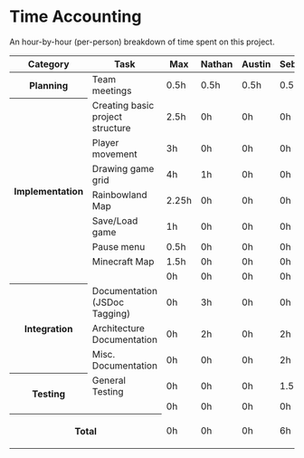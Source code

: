 # Time Accounting

An hour-by-hour (per-person) breakdown of time spent on this project.

<table>
    <thead>
        <tr>
            <th>Category</th>
            <th>Task</th>
            <th>Max</th>
            <th>Nathan</th>
            <th>Austin</th>
            <th>Sebastian</th>
            <th>Zach</th>
        </tr>
    </thead>
    <tbody>
        <tr>
            <th rowspan=1>Planning</th>
            <td>Team meetings</td>
            <td>0.5h</td>
            <td>0.5h</td>
            <td>0.5h</td>
            <td>0.5h</td>
            <td>0.5h</td>
        </tr>
        <tr>
            <th rowspan=8>Implementation</th>
            <td>Creating basic project structure</td>
            <td>2.5h</td>
            <td>0h</td>
            <td>0h</td>
            <td>0h</td>
            <td>0h</td>
        </tr>
        <tr>
            <td>Player movement</td>
            <td>3h</td>
            <td>0h</td>
            <td>0h</td>
            <td>0h</td>
            <td>0h</td>
        </tr>
        <tr>
            <td>Drawing game grid</td>
            <td>4h</td>
            <td>1h</td>
            <td>0h</td>
            <td>0h</td>
            <td>0h</td>
        </tr>
        <tr>
            <td>Rainbowland Map</td>
            <td>2.25h</td>
            <td>0h</td>
            <td>0h</td>
            <td>0h</td>
            <td>0h</td>
        </tr>
        <tr>
            <td>Save/Load game</td>
            <td>1h</td>
            <td>0h</td>
            <td>0h</td>
            <td>0h</td>
            <td>0h</td>
        </tr>
        <tr>
            <td>Pause menu</td>
            <td>0.5h</td>
            <td>0h</td>
            <td>0h</td>
            <td>0h</td>
            <td>0h</td>
        </tr>
        <tr>
            <td>Minecraft Map</td>
            <td>1.5h</td>
            <td>0h</td>
            <td>0h</td>
            <td>0h</td>
            <td>0h</td>
        </tr>
        <tr>
            <td></td>
            <td>0h</td>
            <td>0h</td>
            <td>0h</td>
            <td>0h</td>
            <td>0h</td>
        </tr>
        <tr>
            <th rowspan=3>Integration</th>
            <td>Documentation (JSDoc Tagging)</td>
            <td>0h</td>
            <td>3h</td>
            <td>0h</td>
            <td>0h</td>
            <td>0h</td>
        </tr>
        <tr>
            <td>Architecture Documentation</td>
            <td>0h</td>
            <td>2h</td>
            <td>0h</td>
            <td>2h</td>
            <td>0h</td>
        </tr>
        <tr>
            <td>Misc. Documentation</td>
            <td>0h</td>
            <td>0h</td>
            <td>0h</td>
            <td>2h</td>
            <td>0h</td>
        </tr>
        <tr>
            <th rowspan=2>Testing</th>
            <td>General Testing</td>
            <td>0h</td>
            <td>0h</td>
            <td>0h</td>
            <td>1.5h</td>
            <td>0h</td>
        </tr>
        <tr>
            <td></td>
            <td>0h</td>
            <td>0h</td>
            <td>0h</td>
            <td>0h</td>
            <td>0h</td>
        </tr>
        <tr>
            <th colspan=2>

Total

</th>
            <td>0h</td>
            <td>0h</td>
            <td>0h</td>
            <td>6h</td>
            <td>0h</td>
        </tr>
    </tbody>
</table>
